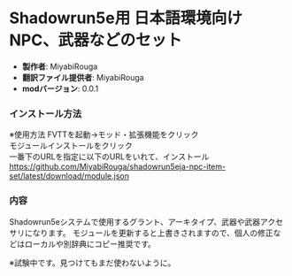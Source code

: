 # Shadowrun5e用 日本語環境向けNPC、武器などのセット

* **製作者**: MiyabiRouga
* **翻訳ファイル提供者**: MiyabiRouga
* **modバージョン**: 0.0.1

### インストール方法
※使用方法
FVTTを起動→モッド・拡張機能をクリック  
モジュールインストールをクリック  
一番下のURLを指定に以下のURLをいれて、インストール  
https://github.com/MiyabiRouga/shadowrun5eja-npc-item-set/latest/download/module.json


### 内容
Shadowrun5eシステムで使用するグラント、アーキタイプ、武器や武器アクセサリになります。
モジュールを更新すると上書きされますので、個人の修正などはローカルや別辞典にコピー推奨です。

※試験中です。見つけてもまだ使わないように。
